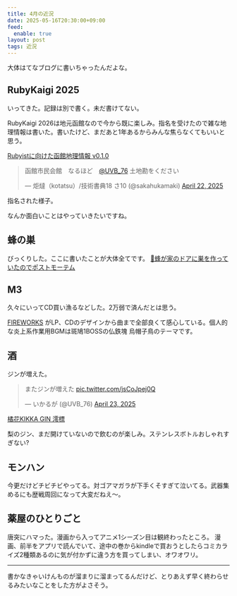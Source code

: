 ```yaml
---
title: 4月の近況
date: 2025-05-16T20:30:00+09:00
feed:
  enable: true
layout: post
tags: 近況
---
```


大体はてなブログに書いちゃったんだよな。

## RubyKaigi 2025

いってきた。記録は別で書く。未だ書けてない。

RubyKaigi 2026は地元函館なので今から既に楽しみ。指名を受けたので雑な地理情報は書いた。書いたけど、まだあと1年あるからみんな焦らなくてもいいと思う。

[Rubyistに向けた函館地理情報 v0.1.0](https://uvb-76.hatenablog.com/entry/2025/04/24/014639)


<blockquote class="twitter-tweet"><p lang="ja" dir="ltr">函館市民会館　なるほど　<a href="https://twitter.com/UVB_76?ref_src=twsrc%5Etfw">@UVB_76</a> 土地勘をください</p>&mdash; 炬燵（kotatsu）/技術書典18 さ10 (@sakahukamaki) <a href="https://twitter.com/sakahukamaki/status/1914595157862953445?ref_src=twsrc%5Etfw">April 22, 2025</a></blockquote> <script async src="https://platform.twitter.com/widgets.js" charset="utf-8"></script> 
指名された様子。

なんか面白いことはやっていきたいですね。

## 蜂の巣

びっくりした。ここに書いたことが大体全てです。
[🐝蜂が家のドアに巣を作っていたのでポストモーテム](https://uvb-76.hatenablog.com/entry/2025/04/30/235931)

## M3

久々にいってCD買い漁るなどした。2万弱で済んだとは思う。

[FIREWORKS](https://fireworks.diverse.jp/) がLP、CDのデザインから曲まで全部良くて感心している。個人的な炎上系作業用BGMは斑鳩1BOSSの仏鉄塊 烏帽子鳥のテーマです。

## 酒

ジンが増えた。

<blockquote class="twitter-tweet"><p lang="ja" dir="ltr">またジンが増えた <a href="https://t.co/jsCoJpej0Q">pic.twitter.com/jsCoJpej0Q</a></p>&mdash; いかるが (@UVB_76) <a href="https://twitter.com/UVB_76/status/1915023720307192182?ref_src=twsrc%5Etfw">April 23, 2025</a></blockquote> <script async src="https://platform.twitter.com/widgets.js" charset="utf-8"></script> 

[橘花KIKKA GIN 澪標](https://yamato-kikka.shop-pro.jp/?pid=185216922)

梨のジン、まだ開けていないので飲むのが楽しみ。ステンレスボトルおしゃれすぎない?

## モンハン

今更だけどチビチビやってる。対ゴアマガラが下手くそすぎて泣いてる。武器集めるにも歴戦周回になって大変だねえ〜。

## 薬屋のひとりごと

唐突にハマった。漫画から入ってアニメ1シーズン目は観終わったところ。
漫画、前半をアプリで読んでいて、途中の巻からkindleで買おうとしたらコミカライズ2種類あるのに気が付かずに違う方を買ってしまい、オワオワリ。

---------

書かなきゃいけんものが溜まりに溜まってるんだけど、とりあえず早く終わらせるみたいなことをした方がよさそう。
